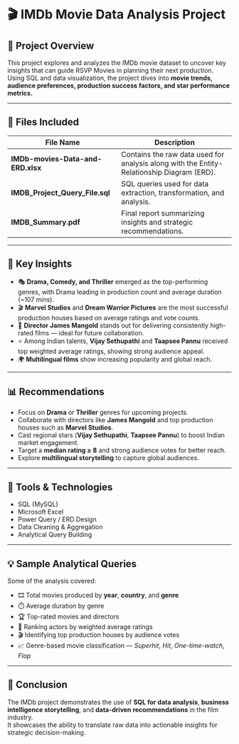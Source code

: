 # 🎬 IMDb Movie Data Analysis Project

## 📘 Project Overview
This project explores and analyzes the IMDb movie dataset to uncover key insights that can guide RSVP Movies in planning their next production.  
Using SQL and data visualization, the project dives into **movie trends, audience preferences, production success factors, and star performance metrics.**

---

## 📂 Files Included

| File Name | Description |
|------------|-------------|
| **IMDb-movies-Data-and-ERD.xlsx** | Contains the raw data used for analysis along with the Entity-Relationship Diagram (ERD). |
| **IMDB_Project_Query_File.sql** | SQL queries used for data extraction, transformation, and analysis. |
| **IMDB_Summary.pdf** | Final report summarizing insights and strategic recommendations. |

---

## 🧠 Key Insights

- 🎭 **Drama, Comedy, and Thriller** emerged as the top-performing genres, with Drama leading in production count and average duration (~107 mins).  
- 🎬 **Marvel Studios** and **Dream Warrior Pictures** are the most successful production houses based on average ratings and vote counts.  
- 🎥 **Director James Mangold** stands out for delivering consistently high-rated films — ideal for future collaboration.  
- ⭐ Among Indian talents, **Vijay Sethupathi** and **Taapsee Pannu** received top weighted average ratings, showing strong audience appeal.  
- 🌍 **Multilingual films** show increasing popularity and global reach.  

---

## 📊 Recommendations

- Focus on **Drama** or **Thriller** genres for upcoming projects.  
- Collaborate with directors like **James Mangold** and top production houses such as **Marvel Studios**.  
- Cast regional stars (**Vijay Sethupathi**, **Taapsee Pannu**) to boost Indian market engagement.  
- Target a **median rating ≥ 8** and strong audience votes for better reach.  
- Explore **multilingual storytelling** to capture global audiences.  

---

## 🧩 Tools & Technologies

- SQL (MySQL)  
- Microsoft Excel  
- Power Query / ERD Design  
- Data Cleaning & Aggregation  
- Analytical Query Building  

---

## 💡 Sample Analytical Queries

Some of the analysis covered:

- 🎞️ Total movies produced by **year**, **country**, and **genre**  
- ⏱️ Average duration by genre  
- 🏆 Top-rated movies and directors  
- 🌟 Ranking actors by weighted average ratings  
- 🎬 Identifying top production houses by audience votes  
- 📈 Genre-based movie classification — *Superhit*, *Hit*, *One-time-watch*, *Flop*  

---

## 🏁 Conclusion
The IMDb project demonstrates the use of **SQL for data analysis**, **business intelligence storytelling**, and **data-driven recommendations** in the film industry.  
It showcases the ability to translate raw data into actionable insights for strategic decision-making.
